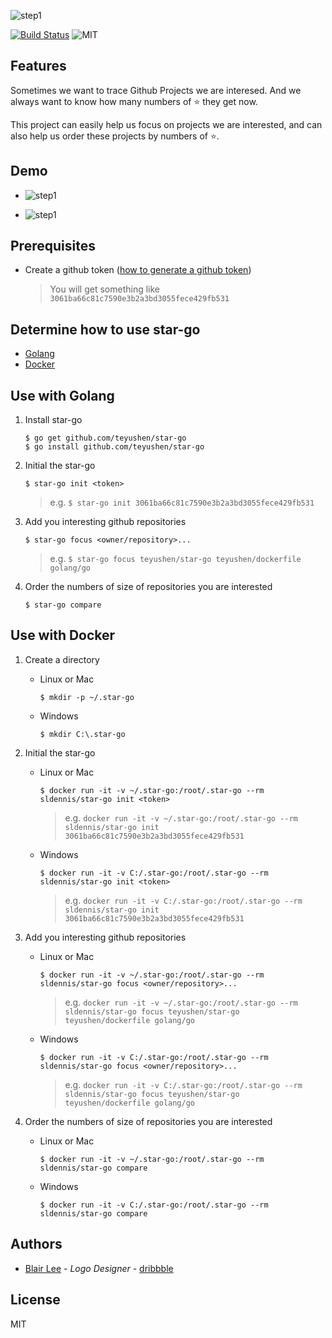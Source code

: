 ![step1](https://github.com/teyushen/star-go/blob/master/logo.png)


[![Build Status](https://travis-ci.org/teyushen/star-go.svg?branch=master)](https://travis-ci.org/teyushen/star-go)   ![MIT](https://img.shields.io/packagist/l/doctrine/orm.svg)

## Features

Sometimes we want to trace Github Projects we are interesed. And we always want to know how many numbers of ⭐️ they get now.

This project can easily help us focus on projects we are interested, and can also help us order these projects by numbers of ⭐️.


## Demo

-  ![step1](https://github.com/teyushen/star-go/blob/master/images/star-go-ls.gif)

-  ![step1](https://github.com/teyushen/star-go/blob/master/images/star-go-c.gif)


## Prerequisites

* Create a github token ([how to generate a github token](https://github.com/teyushen/star-go/tree/master/images))

	> You will get something like `3061ba66c81c7590e3b2a3bd3055fece429fb531`

## Determine how to use star-go

* [Golang](https://golang.org/doc/install) 
* [Docker](https://docs.docker.com/install/) 

## Use with Golang

1. Install star-go

	```
	$ go get github.com/teyushen/star-go 
	$ go install github.com/teyushen/star-go 
	```


2. Initial the star-go

	```
	$ star-go init <token>
	```
	 
	> e.g.
	> `$ star-go init 3061ba66c81c7590e3b2a3bd3055fece429fb531`
	

3. Add you interesting github repositories

	```
	$ star-go focus <owner/repository>...
	```
	
	> e.g.
	> `$ star-go focus teyushen/star-go teyushen/dockerfile golang/go`

4. Order the numbers of size of repositories you are interested

	```
	$ star-go compare
	```
	
## Use with Docker


1. Create a directory

	- Linux or Mac
	
		```
		$ mkdir -p ~/.star-go
		```
		
	- Windows

		```
		$ mkdir C:\.star-go
		```	

2. Initial the star-go
	
	- Linux or Mac
	
		```
		$ docker run -it -v ~/.star-go:/root/.star-go --rm sldennis/star-go init <token>
		```
	
		> e.g. 
		> `docker run -it -v ~/.star-go:/root/.star-go --rm sldennis/star-go init 3061ba66c81c7590e3b2a3bd3055fece429fb531
`

	- Windows
	
		```
		$ docker run -it -v C:/.star-go:/root/.star-go --rm sldennis/star-go init <token>
		```
	
		> e.g. 
		> `docker run -it -v C:/.star-go:/root/.star-go --rm sldennis/star-go init 3061ba66c81c7590e3b2a3bd3055fece429fb531
`

3. Add you interesting github repositories

	- Linux or Mac
	
		```
		$ docker run -it -v ~/.star-go:/root/.star-go --rm sldennis/star-go focus <owner/repository>...
		```
	
		> e.g.
		> `docker run -it -v ~/.star-go:/root/.star-go --rm sldennis/star-go focus teyushen/star-go teyushen/dockerfile golang/go`
	
	- Windows

		```
		$ docker run -it -v C:/.star-go:/root/.star-go --rm sldennis/star-go focus <owner/repository>...
		```
	
		> e.g.
		> `docker run -it -v C:/.star-go:/root/.star-go --rm sldennis/star-go focus teyushen/star-go teyushen/dockerfile golang/go`		
4. Order the numbers of size of repositories you are interested

	- Linux or Mac
	
		```
		$ docker run -it -v ~/.star-go:/root/.star-go --rm sldennis/star-go compare
		```
		
	- Windows

		```
		$ docker run -it -v C:/.star-go:/root/.star-go --rm sldennis/star-go compare
		```
		
## Authors

-	[Blair Lee](https://github.com/blairlee227) - *Logo Designer* - [dribbble](https://dribbble.com/blairlee)
		
## License

MIT

